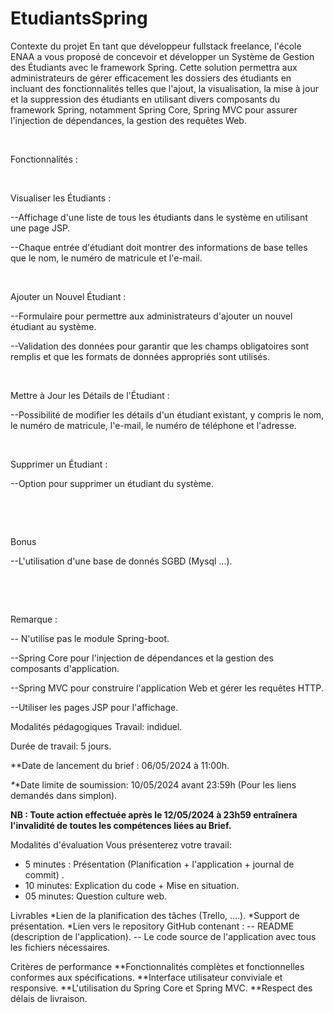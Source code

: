 # EtudiantsSpring
Contexte du projet
En tant que développeur fullstack freelance, l'école ENAA a vous proposé de concevoir et développer un Système de Gestion des Étudiants avec le framework Spring. Cette solution permettra aux administrateurs de gérer efficacement les dossiers des étudiants en incluant des fonctionnalités telles que l'ajout, la visualisation, la mise à jour et la suppression des étudiants en utilisant divers composants du framework Spring, notamment Spring Core, Spring MVC pour assurer l'injection de dépendances, la gestion des requêtes Web.

​

Fonctionnalités :

​

Visualiser les Étudiants :

--Affichage d'une liste de tous les étudiants dans le système en utilisant une page JSP.

--Chaque entrée d'étudiant doit montrer des informations de base telles que le nom, le numéro de matricule et l'e-mail.

​

Ajouter un Nouvel Étudiant :

--Formulaire pour permettre aux administrateurs d'ajouter un nouvel étudiant au système.

--Validation des données pour garantir que les champs obligatoires sont remplis et que les formats de données appropriés sont utilisés.

​

Mettre à Jour les Détails de l'Étudiant :

--Possibilité de modifier les détails d'un étudiant existant, y compris le nom, le numéro de matricule, l'e-mail, le numéro de téléphone et l'adresse.

​

Supprimer un Étudiant :

--Option pour supprimer un étudiant du système.

​

​

Bonus

--L'utilisation d'une base de donnés SGBD (Mysql ...).

​

​

Remarque :

-- N'utilise pas le module Spring-boot.

--Spring Core pour l'injection de dépendances et la gestion des composants d'application.

--Spring MVC pour construire l'application Web et gérer les requêtes HTTP.

--Utiliser les pages JSP pour l'affichage.

Modalités pédagogiques
Travail: indiduel.

Durée de travail: 5 jours.

**Date de lancement du brief : 06/05/2024 à 11:00h.

_*_*Date limite de soumission: 10/05/2024 avant 23:59h (Pour les liens demandés dans simplon).

**NB : Toute action effectuée après le 12/05/2024 à 23h59 entraînera l'invalidité de toutes les compétences liées au Brief.**

Modalités d'évaluation
Vous présenterez votre travail:
- 5 minutes : Présentation (Planification + l'application + journal de commit) .
- 10 minutes:  Explication du code + Mise en situation.
- 05 minutes: Question culture web.

Livrables
*Lien de la planification des tâches (Trello, ....).
*Support de présentation.
*Lien vers le repository GitHub contenant :
     -- README (description de l'application).
     -- Le code source de l'application avec tous les fichiers nécessaires.

Critères de performance
**Fonctionnalités complètes et fonctionnelles conformes aux spécifications.
**Interface utilisateur conviviale et responsive.
**L'utilisation du Spring Core et Spring MVC.
**Respect des délais de livraison.
